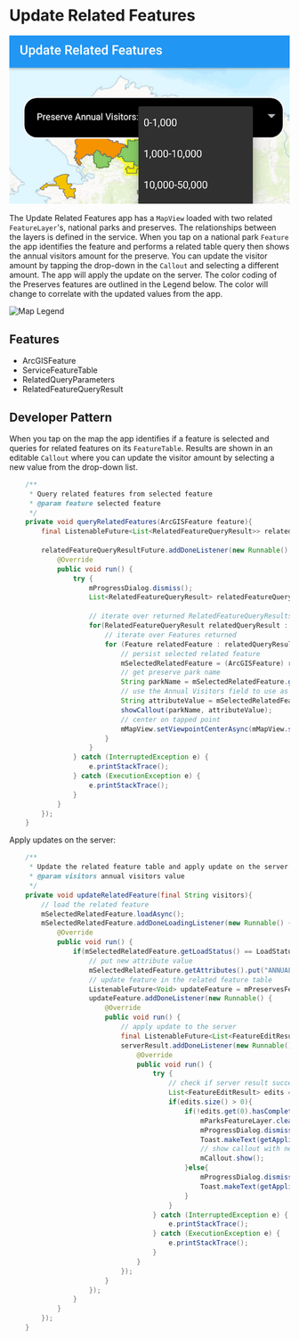 # Update Related Features

![Update Related Features App](update-related-features.png)

The Update Related Features app has a `MapView` loaded with two related `FeatureLayer`'s, national parks and preserves.  The relationships between the layers is defined in the service. When you tap on a national park `Feature` the app identifies the feature and performs a related table query then shows the annual visitors amount for the preserve. You can update the visitor amount by tapping the drop-down in the `Callout` and selecting a different amount. The app will apply the update on the server.  The color coding of the Preserves features are outlined in the Legend below. The color will change to correlate with the updated values from the app.

![Map Legend](legend.png)

## Features
* ArcGISFeature
* ServiceFeatureTable
* RelatedQueryParameters
* RelatedFeatureQueryResult

## Developer Pattern
When you tap on the map the app identifies if a feature is selected and queries for related features on its `FeatureTable`.  Results are shown in an editable `Callout` where you can update the visitor amount by selecting a new value from the drop-down list.  

```java
    /**
     * Query related features from selected feature
     * @param feature selected feature
     */
    private void queryRelatedFeatures(ArcGISFeature feature){
        final ListenableFuture<List<RelatedFeatureQueryResult>> relatedFeatureQueryResultFuture = mParksFeatureTable.queryRelatedFeaturesAsync(feature);

        relatedFeatureQueryResultFuture.addDoneListener(new Runnable() {
            @Override
            public void run() {
                try {
                    mProgressDialog.dismiss();
                    List<RelatedFeatureQueryResult> relatedFeatureQueryResultList = relatedFeatureQueryResultFuture.get();

                    // iterate over returned RelatedFeatureQueryResults
                    for(RelatedFeatureQueryResult relatedQueryResult : relatedFeatureQueryResultList){
                        // iterate over Features returned
                        for (Feature relatedFeature : relatedQueryResult) {
                            // persist selected related feature
                            mSelectedRelatedFeature = (ArcGISFeature) relatedFeature;
                            // get preserve park name
                            String parkName = mSelectedRelatedFeature.getAttributes().get("UNIT_NAME").toString();
                            // use the Annual Visitors field to use as filter on related attributes
                            String attributeValue = mSelectedRelatedFeature.getAttributes().get("ANNUAL_VISITORS").toString();
                            showCallout(parkName, attributeValue);
                            // center on tapped point
                            mMapView.setViewpointCenterAsync(mMapView.screenToLocation(mTappedPoint));
                        }
                    }
                } catch (InterruptedException e) {
                    e.printStackTrace();
                } catch (ExecutionException e) {
                    e.printStackTrace();
                }
            }
        });
    }
```

Apply updates on the server: 

```java
    /**
     * Update the related feature table and apply update on the server
     * @param visitors annual visitors value
     */
    private void updateRelatedFeature(final String visitors){
        // load the related feature
        mSelectedRelatedFeature.loadAsync();
        mSelectedRelatedFeature.addDoneLoadingListener(new Runnable() {
            @Override
            public void run() {
                if(mSelectedRelatedFeature.getLoadStatus() == LoadStatus.LOADED){
                    // put new attribute value
                    mSelectedRelatedFeature.getAttributes().put("ANNUAL_VISITORS", visitors);
                    // update feature in the related feature table
                    ListenableFuture<Void> updateFeature = mPreservesFeatureTable.updateFeatureAsync(mSelectedRelatedFeature);
                    updateFeature.addDoneListener(new Runnable() {
                        @Override
                        public void run() {
                            // apply update to the server
                            final ListenableFuture<List<FeatureEditResult>> serverResult = mPreservesFeatureTable.applyEditsAsync();
                            serverResult.addDoneListener(new Runnable() {
                                @Override
                                public void run() {
                                    try {
                                        // check if server result successful
                                        List<FeatureEditResult> edits = serverResult.get();
                                        if(edits.size() > 0){
                                            if(!edits.get(0).hasCompletedWithErrors()){
                                                mParksFeatureLayer.clearSelection();
                                                mProgressDialog.dismiss();
                                                Toast.makeText(getApplicationContext(), getResources().getString(R.string.update_success), Toast.LENGTH_SHORT).show();
                                                // show callout with new value
                                                mCallout.show();
                                            }else{
                                                mProgressDialog.dismiss();
                                                Toast.makeText(getApplicationContext(), getResources().getString(R.string.update_fail), Toast.LENGTH_LONG).show();
                                            }
                                        }
                                    } catch (InterruptedException e) {
                                        e.printStackTrace();
                                    } catch (ExecutionException e) {
                                        e.printStackTrace();
                                    }
                                }
                            });
                        }
                    });
                }
            }
        });
    }
```